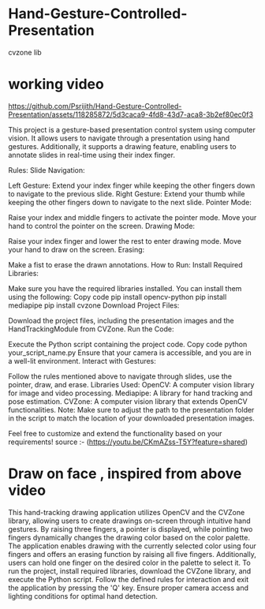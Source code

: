 # Hand-Gesture-Controlled-Presentation
cvzone lib
# working video


https://github.com/Psrijith/Hand-Gesture-Controlled-Presentation/assets/118285872/5d3caca9-4fd8-43d7-aca8-3b2ef80ec0f3




This project is a gesture-based presentation control system using computer vision. It allows users to navigate through a presentation using hand gestures. Additionally, it supports a drawing feature, enabling users to annotate slides in real-time using their index finger.

Rules:
Slide Navigation:

Left Gesture: Extend your index finger while keeping the other fingers down to navigate to the previous slide.
Right Gesture: Extend your thumb while keeping the other fingers down to navigate to the next slide.
Pointer Mode:

Raise your index and middle fingers to activate the pointer mode. Move your hand to control the pointer on the screen.
Drawing Mode:

Raise your index finger and lower the rest to enter drawing mode. Move your hand to draw on the screen.
Erasing:

Make a fist to erase the drawn annotations.
How to Run:
Install Required Libraries:

Make sure you have the required libraries installed. You can install them using the following:
Copy code
pip install opencv-python
pip install mediapipe
pip install cvzone
Download Project Files:

Download the project files, including the presentation images and the HandTrackingModule from CVZone.
Run the Code:

Execute the Python script containing the project code.
Copy code
python your_script_name.py
Ensure that your camera is accessible, and you are in a well-lit environment.
Interact with Gestures:

Follow the rules mentioned above to navigate through slides, use the pointer, draw, and erase.
Libraries Used:
OpenCV: A computer vision library for image and video processing.
Mediapipe: A library for hand tracking and pose estimation.
CVZone: A computer vision library that extends OpenCV functionalities.
Note:
Make sure to adjust the path to the presentation folder in the script to match the location of your downloaded presentation images.

Feel free to customize and extend the functionality based on your requirements!
source :- (https://youtu.be/CKmAZss-T5Y?feature=shared)


# Draw on face , inspired from above video 

This hand-tracking drawing application utilizes OpenCV and the CVZone library, allowing users to create drawings on-screen through intuitive hand gestures. By raising three fingers, a pointer is displayed, while pointing two fingers dynamically changes the drawing color based on the color palette. The application enables drawing with the currently selected color using four fingers and offers an erasing function by raising all five fingers. Additionally, users can hold one finger on the desired color in the palette to select it. To run the project, install required libraries, download the CVZone library, and execute the Python script. Follow the defined rules for interaction and exit the application by pressing the 'Q' key. Ensure proper camera access and lighting conditions for optimal hand detection.
